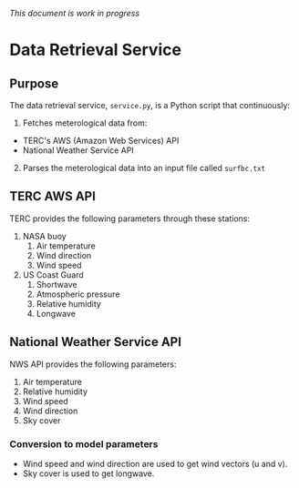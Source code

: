*This document is work in progress*
# Data Retrieval Service

## Purpose
The data retrieval service, `service.py`, is a Python script that continuously:
1. Fetches meterological data from:
- TERC's AWS (Amazon Web Services) API
- National Weather Service API
2. Parses the meterological data into an input file called `surfbc.txt`

<!--
## Model Parameters
This document lists the required parameters as input.
-->

## TERC AWS API
TERC provides the following parameters through these stations:
1. NASA buoy
    1. Air temperature
    2. Wind direction
    3. Wind speed
2. US Coast Guard
    1. Shortwave
    2. Atmospheric pressure
    3. Relative humidity
    4. Longwave

## National Weather Service API
NWS API provides the following parameters:
1. Air temperature
2. Relative humidity
3. Wind speed
4. Wind direction
5. Sky cover

### Conversion to model parameters
- Wind speed and wind direction are used to get wind vectors (u and v).
- Sky cover is used to get longwave.
